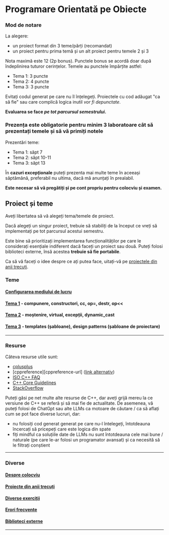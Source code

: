 # Programare Orientată pe Obiecte

### Mod de notare

La alegere:

- un proiect format din 3 teme/părți (recomandat)
- un proiect pentru prima temă și un alt proiect pentru temele 2 și 3

Nota maximă este 12 (2p bonus). Punctele bonus se acordă doar după îndeplinirea tuturor cerințelor. Temele au punctele împărțite astfel:

- Tema 1: 3 puncte
- Tema 2: 4 puncte
- Tema 3: 3 puncte

Evitați codul generat pe care nu îl înțelegeți. Proiectele cu cod adăugat "ca să fie" sau care complică logica inutil *vor fi depunctate*.

**Evaluarea se face _pe tot parcursul semestrului_.**

### Prezența este obligatorie pentru minim 3 laboratoare cât să prezentați temele și să vă primiți notele

Prezentări teme:

- Tema 1: săpt 7
- Tema 2: săpt 10-11
- Tema 3: săpt 13

În **cazuri excepționale** puteți prezenta mai multe teme în aceeași săptămână, preferabil nu ultima, dacă mă anunțați în prealabil.

**Este necesar să vă pregătiți și pe cont propriu pentru colocviu și examen.**

## Proiect și teme

Aveți libertatea să vă alegeți tema/temele de proiect.

Dacă alegeți un singur proiect, trebuie să stabiliți de la început ce vreți să implementați
pe tot parcursul acestui semestru.

Este bine să prioritizați implementarea funcționalităților pe care le considerați esențiale
indiferent dacă faceți un proiect sau două.
Puteți folosi biblioteci externe, însă acestea **trebuie să fie portabile**.

Ca să vă faceți o idee despre ce ați putea face, uitați-vă pe [proiectele din anii trecuți](HoF.md).

### Teme
#### [Configurarea mediului de lucru](env)
#### [Tema 1](tema-1) - compunere, constructori, cc, op=, destr, op<<
#### [Tema 2](tema-2) - moștenire, virtual, excepții, dynamic_cast
#### [Tema 3](tema-3) - templates (șabloane), design patterns (șabloane de proiectare)

---

### Resurse

Câteva resurse utile sunt:
- [cplusplus](https://cplusplus.com/reference/)
- [cppreference][cppreference-url] ([link alternativ](https://devdocs.io/cpp/))
- [ISO C++ FAQ](https://isocpp.org/faq/)
- [C++ Core Guidelines](https://isocpp.github.io/CppCoreGuidelines/CppCoreGuidelines)
- [StackOverflow](https://stackoverflow.com/questions/tagged/cpp?tab=Votes)

Puteți găsi pe net multe alte resurse de C++, dar aveți grijă mereu la ce versiune de C++ se referă și să mai fie de actualitate.
De asemenea, vă puteți folosi de ChatGpt sau alte LLMs ca motoare de căutare / ca să aflați cum se pot face diverse lucruri, dar:

- nu folosiți cod generat generat pe care nu-l întelegeți, întotdeauna încercați să pricepeți care este logica din spate
- fiți mindful ca soluțiile date de LLMs nu sunt întotdeauna cele mai bune / naturale (pe care le-ar folosi un programator avansat) și ca necesită să le filtrați conștient

---

### Diverse

#### [Despre colocviu](colocviu/README)
#### [Proiecte din anii trecuți](HoF.md)
#### [Diverse exerciții](exercitii)
#### [Erori frecvente](erori.md)
#### [Biblioteci externe](libs)

---
